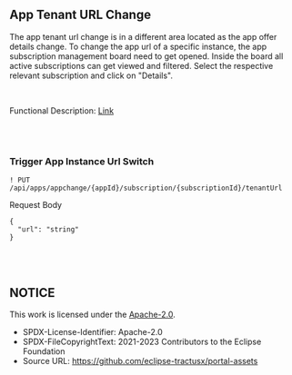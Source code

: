 ## App Tenant URL Change

The app tenant url change is in a different area located as the app offer details change.
To change the app url of a specific instance, the app subscription management board need to get opened.
Inside the board all active subscriptions can get viewed and filtered. Select the respective relevant subscription and click on "Details".

<br>

Functional Description: [Link](</docs/04.%20App(s)/06.%20App%20Change%20Process/03.%20Change%20App%20Tenant%20URL.md>)

<br>
<br>

### Trigger App Instance Url Switch

```
! PUT /api/apps/appchange/{appId}/subscription/{subscriptionId}/tenantUrl
```

Request Body

    {
      "url": "string"
    }

<br>
<br>

## NOTICE

This work is licensed under the [Apache-2.0](https://www.apache.org/licenses/LICENSE-2.0).

- SPDX-License-Identifier: Apache-2.0
- SPDX-FileCopyrightText: 2021-2023 Contributors to the Eclipse Foundation
- Source URL: https://github.com/eclipse-tractusx/portal-assets
